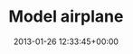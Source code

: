 ---
title:		"Model airplane"
type:		"photos"
mediatype:		"upload"
location:		"Dublin, Ireland"
date:		"2013-01-26 12:33:45+00:00"
album:		"city"
filename:		"phoenix-park-model-plane.md"
series:		"dublin"
cl_public_id:		"city/phoenix-park-model-plane"
cl_version:		1497000364
weight: 	10
format:		"tiff"
bytes:		3954552
width:		2560
height:		1440
colours:
- "#E3E7EE"
- "#E2E8EE"
exposure_mode:		"Auto"
program:		"Aperture-priority AE"
aperture:		"2.8"
focal_length:		"200.0 mm"
iso:		"200"
shutter_speed:		"1/5000"
metering:		"Center-weighted average"
flash:		"Off, Did not fire"
white_balance:		"Custom"
colour_temp:		"6000"
has_crop:		"false"
orientation:		"Horizontal (normal)"
camera_model:		"NIKON D7000"
lens_info:		"70-200mm f/2.8"
artist:		"Matt Finucane"
x_resolution:		"300"
y_resolution:		"300"
---